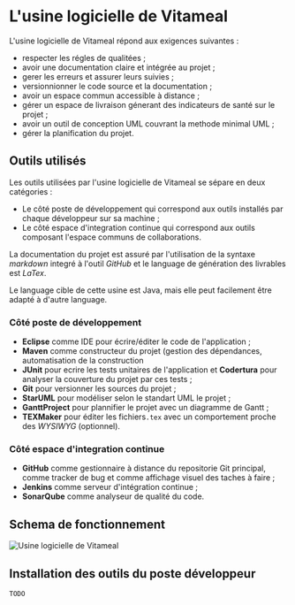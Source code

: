 # L'usine logicielle de Vitameal

L'usine logicielle de Vitameal répond aux exigences suivantes :

* respecter les régles de qualitées ;
* avoir une documentation claire et intégrée au projet ;
* gerer les erreurs et assurer leurs suivies ;
* versionnionner le code source et la documentation ;
* avoir un espace commun accessible à distance ;
* gérer un espace de livraison génerant des indicateurs de santé sur le projet ;
* avoir un outil de conception UML couvrant la methode minimal UML ;
* gérer la planification du projet.

## Outils utilisés

Les outils utilisées par l'usine logicielle de Vitameal se sépare en deux catégories :

* Le côté poste de développement qui correspond aux outils installés par chaque développeur sur sa machine ;
* Le côté espace d'integration continue qui correspond aux outils composant l'espace communs de collaborations.

La documentation du projet est assuré par l'utilisation de la syntaxe *markdown* integré à l'outil *GitHub* et le language de génération des livrables est *LaTex*.

Le language cible de cette usine est Java, mais elle peut facilement être adapté à d'autre language.

### Côté poste de développement

* **Eclipse** comme IDE pour écrire/éditer le code de l'application ;
* **Maven** comme constructeur du projet (gestion des dépendances, automatisation de la construction
* **JUnit** pour ecrire les tests unitaires de l'application et **Codertura** pour analyser la couverture du projet par
 ces tests ;
* **Git** pour versionner les sources du projet ;
* **StarUML** pour modéliser selon le standart UML le projet ;
* **GanttProject** pour plannifier le projet avec un diagramme de Gantt ;
* **TEXMaker** pour éditer les fichiers`.tex` avec un comportement proche des *WYSIWYG* (optionnel).

### Côté espace d'integration continue

* **GitHub** comme gestionnaire à distance du repositorie Git principal, comme tracker de bug et comme affichage visuel
 des taches à faire ;
* **Jenkins** comme serveur d'intégration continue ;
* **SonarQube** comme analyseur de qualité du code.

## Schema de fonctionnement

![Usine logicielle de Vitameal](https://seikomi.github.io/Vitameal/doc/outils/usine_vitameal.svg)

## Installation des outils du poste développeur

`TODO`

